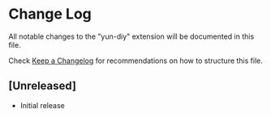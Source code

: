 # Change Log

All notable changes to the "yun-diy" extension will be documented in this file.

Check [Keep a Changelog](http://keepachangelog.com/) for recommendations on how to structure this file.

## [Unreleased]

- Initial release